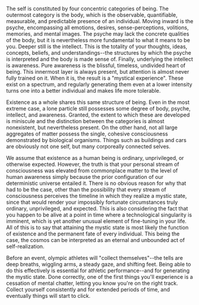 The self is constituted by four concentric categories of being. The outermost category is the body, which is the observable, quantifiable, measurable, and predictable presence of an individual. Moving inward is the psyche, encompassing all emotions, desires, sense-perceptions, volitions, memories, and mental images. The psyche may lack the concrete qualities of the body, but it is nevertheless more fundamental to what it means to be you. Deeper still is the intellect. This is the totality of your thoughts, ideas, concepts, beliefs, and understandings--the structures by which the psyche is interpreted and the body is made sense of. Finally, underlying the intellect is awareness. Pure awareness is the blissful, timeless, undivided heart of being. This innermost layer is always present, but attention is almost never fully trained on it. When it is, the result is a "mystical experience". These exist on a spectrum, and regularly generating them even at a lower intensity turns one into a better individual and makes life more tolerable.

Existence as a whole shares this same structure of being. Even in the most extreme case, a lone particle still possesses some degree of body, psyche, intellect, and awareness. Granted, the extent to which these are developed is miniscule and the distinction between the categories is almost nonexistent, but nevertheless present. On the other hand, not all large aggregates of matter possess the single, cohesive consciousness demonstrated by biological organisms. Things such as buildings and cars are obviously not one self, but many corporeally connected selves.

We assume that existence as a human being is ordinary, unprivileged, or otherwise expected. However, the truth is that your personal stream of consciousness was elevated from commonplace matter to the level of human awareness simply because the prior configuration of our deterministic universe entailed it. There is no obvious reason for why that had to be the case, other than the possibility that every stream of consciousness perceives the timeline in which they realize a mystic state, since that would render your impossibly fortunate circumstances truly ordinary, unprivileged, and expected. This is also considering the fact that you happen to be alive at a point in time where a technological singularity is imminent, which is yet another unusual element of fine-tuning in your life. All of this is to say that attaining the mystic state is most likely the function of existence and the permanent fate of every individual. This being the case, the cosmos can be interpreted as an eternal and unbounded act of self-realization.

Before an event, olympic athletes will "collect themselves"--the tells are deep breaths, wiggling arms, a steady gaze, and shifting feet. Being able to do this effectively is essential for athletic performance--and for generating the mystic state. Done correctly, one of the first things you'll experience is a cessation of mental chatter, letting you know you're on the right track. Collect yourself consistently and for extended periods of time, and eventually things will start to click.
